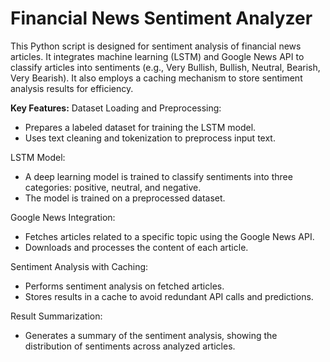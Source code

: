 # Financial News Sentiment Analyzer

This Python script is designed for sentiment analysis of financial news articles. It integrates machine learning (LSTM) and Google News API to classify articles into sentiments (e.g., Very Bullish, Bullish, Neutral, Bearish, Very Bearish). It also employs a caching mechanism to store sentiment analysis results for efficiency.

**Key Features:**
Dataset Loading and Preprocessing:
- Prepares a labeled dataset for training the LSTM model.
- Uses text cleaning and tokenization to preprocess input text.

LSTM Model:
- A deep learning model is trained to classify sentiments into three categories: positive, neutral, and negative.
- The model is trained on a preprocessed dataset.

Google News Integration:
- Fetches articles related to a specific topic using the Google News API.
- Downloads and processes the content of each article.

Sentiment Analysis with Caching:
- Performs sentiment analysis on fetched articles.
- Stores results in a cache to avoid redundant API calls and predictions.

Result Summarization:
- Generates a summary of the sentiment analysis, showing the distribution of sentiments across analyzed articles.

